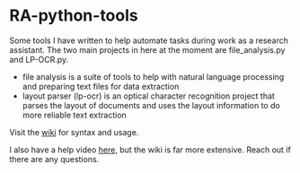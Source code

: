 # RA-python-tools

Some tools I have written to help automate tasks during work as a research assistant. The two main projects in here at the moment are file_analysis.py and LP-OCR.py.

* file analysis is a suite of tools to help with natural language processing and preparing text files for data extraction
* layout parser (lp-ocr) is an optical character recognition project that parses the layout of documents and uses the layout information to do more reliable text extraction

Visit the [wiki](https://github.com/haltosan/RA-python-tools/wiki) for syntax and usage.

I also have a help video [here](https://youtu.be/f5S-SsI30pw), but the wiki is far more extensive. Reach out if there are any questions.
